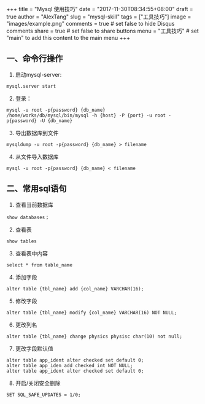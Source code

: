 +++
title = "Mysql 使用技巧"
date = "2017-11-30T08:34:55+08:00"
draft = true
author = "AlexTang"
slug = "mysql-skill"
tags = ["工具技巧"]
image = "images/example.png"
comments = true     # set false to hide Disqus comments
share = true        # set false to share buttons
menu = "工具技巧"           # set "main" to add this content to the main menu
+++

## 一、命令行操作
1. 启动mysql-server:
```mysql
mysql.server start
```

2. 登录：
```mysql
mysql -u root -p{password} {db_name}
/home/works/db/mysql/bin/mysql -h {host} -P {port} -u root -p{password} -U {db_name}
```

3. 导出数据库到文件
```mysql
mysqldump -u root -p{password} {db_name} > filename
```

4. 从文件导入数据库
```mysql
mysql -u root -p{password} {db_name} < filename
```

## 二、常用sql语句
1. 查看当前数据库
```mysql
show databases；
```

2. 查看表
```mysql
show tables
```

3. 查看表中内容
```mysql
select * from table_name
```

4. 添加字段
```mysql
alter table {tbl_name} add {col_name} VARCHAR(16);  
```

5. 修改字段
```mysql
alter table {tbl_name} modify {col_name} VARCHAR(16) NOT NULL;  
```

6. 更改列名
```mysql
alter table {tbl_name} change physics physisc char(10) not null;  
```

7. 更改字段默认值
```mysql
alter table app_ident alter checked set default 0;
alter table app_iden add checked int NOT NULL;  
alter table app_ident alter checked set default 0;
```

8. 开启/关闭安全删除
```mysql
SET SQL_SAFE_UPDATES = 1/0;
```



